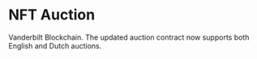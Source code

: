 # NFT Auction
Vanderbilt Blockchain.
The updated auction contract now supports both English and Dutch auctions.
